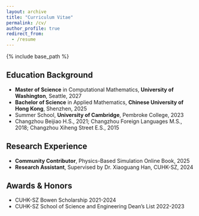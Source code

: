 ```yaml
---
layout: archive
title: "Curriculum Vitae"
permalink: /cv/
author_profile: true
redirect_from:
  - /resume
---
```


{% include base_path %}
## Education Background
- <b>Master of Science</b> in Computational Mathematics, <b>University of Washington</b>, Seattle, 2027
- <b>Bachelor of Science</b> in Applied Mathematics, <b>Chinese University of Hong Kong</b>, Shenzhen, 2025
- Summer School, <b>University of Cambridge</b>, Pembroke College, 2023
- Changzhou Beijiao H.S., 2021; Changzhou Foreign Languages M.S., 2018; Changzhou Xiheng Street E.S., 2015

## Research Experience
- <b>Community Contributor</b>, Physics-Based Simulation Online Book, 2025
- <b>Research Assistant</b>, Supervised by Dr. Xiaoguang Han, CUHK-SZ, 2024

## Awards & Honors
- CUHK-SZ Bowen Scholarship 2021-2024
- CUHK-SZ School of Science and Engineering Dean’s List 2022-2023
